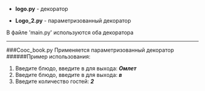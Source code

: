 - __logo.py__ - декоратор  

- __Logo_2.py__ - параметризованный декоратор

В файле 'main.py' используются оба декоратора
 _______________________________________________

 ###Cooc_book.py
 Применяется параметризованный декоратор
 ######Пример использования:
 1) Введите блюдо, введите в для выхода: ___Омлет___
 1) Введите блюдо, введите в для выхода: ___в___
 1) Введите количество гостей: ___2___
 
        

